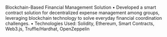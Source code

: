  Blockchain-Based Financial Management Solution
 • Developed a smart contract solution for decentralized expense management among groups, leveraging blockchain
 technology to solve everyday financial coordination challenges.
 • Technologies Used: Solidity, Ethereum, Smart Contracts, Web3.js, Truffle/Hardhat, OpenZeppelin
